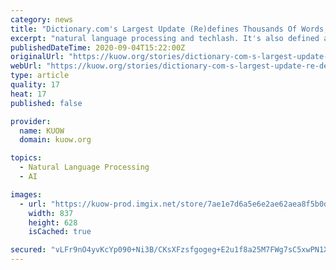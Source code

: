 ```yaml
---
category: news
title: "Dictionary.com's Largest Update (Re)defines Thousands Of Words, Focusing On Identity"
excerpt: "natural language processing and techlash. It's also defined and articulated the differences between emotional support animals, assistance animals and other similar designations. And of course ..."
publishedDateTime: 2020-09-04T15:22:00Z
originalUrl: "https://kuow.org/stories/dictionary-com-s-largest-update-re-defines-thousands-of-words-focusing-on-identity"
webUrl: "https://kuow.org/stories/dictionary-com-s-largest-update-re-defines-thousands-of-words-focusing-on-identity"
type: article
quality: 17
heat: 17
published: false

provider:
  name: KUOW
  domain: kuow.org

topics:
  - Natural Language Processing
  - AI

images:
  - url: "https://kuow-prod.imgix.net/store/7ae1e7d6a5e6e2ae62aea8f5b0d7566c.jpg?fm=jpg&fit=max&w=1200&h=628&q=80"
    width: 837
    height: 628
    isCached: true

secured: "vLFr9nO4yvKcYp090+Ni3B/CKsXFzsfgogeg+E2u1f8a25M7FWg7sC5xwPN1XVqvG0QGE7ZiVpE4pVYG5eRKRHZGhkpUsfr9cBITGZe1kqYYps0vlYHG3aIjGgknP9HyVrC7ptGqEJvhmLAh1ADWGhlU6Gvh4H7ISKRNMlwHl6FYpHMuucNuUz9k8NrRB6/GNjOVRaHrLDDCD9LEMgAnCr4O0PfYwYNJ9psFry/ruYCKDRpx2s4KAP3bAOq+FGq61ovngY0+SXrrJHQsD2E4q8B348KgkgEN63pG0OvbONFtWLr27fUVKYRSqoI5E5n3ABzDeaDLgxpO3R2KIb+tDjeZfQrPRl/ZpjwvJxLV6D0=;c4eZeCjoXMCL3U6NvO7WNw=="
---
```


